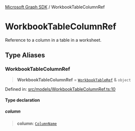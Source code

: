[Microsoft Graph SDK](README.md) / WorkbookTableColumnRef

# WorkbookTableColumnRef

Reference to a column in a table in a worksheet.

## Type Aliases

### WorkbookTableColumnRef

> **WorkbookTableColumnRef** = [`WorkbookTableRef`](WorkbookTableRef.md#workbooktableref) & `object`

Defined in: [src/models/WorkbookTableColumnRef.ts:10](https://github.com/Future-Secure-AI/microsoft-graph/blob/main/src/models/WorkbookTableColumnRef.ts#L10)

#### Type declaration

##### column

> **column**: [`ColumnName`](ColumnName.md#columnname)
